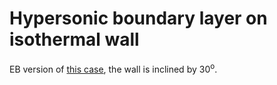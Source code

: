 # Hypersonic boundary layer on isothermal wall

EB version of [this case](../FlatPlate/), the wall is inclined by 30<sup>o</sup>.